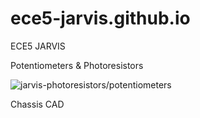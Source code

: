 # ece5-jarvis.github.io
ECE5 JARVIS

Potentiometers & Photoresistors

![jarvis-photoresistors/potentiometers](https://github.com/[ece5-jarvis]/[ece5-jarvis]/blob/main/pp.jpg?raw=true)


Chassis CAD
